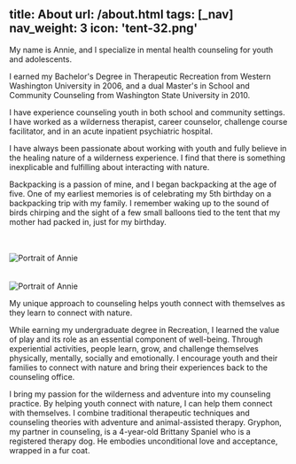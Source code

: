 title: About
url: /about.html
tags: [_nav]
nav_weight: 3
icon: 'tent-32.png'
---
<div class="row-fluid">
    <div class="span8">
        <p class="lead">My name is Annie, and I specialize in mental health counseling for youth and adolescents.</p>
        <div class="row-fluid">
            <div class="span6">
                <p>I earned my Bachelor's Degree in Therapeutic Recreation from Western Washington University in 2006, and a dual Master's in School and Community Counseling from Washington State University in 2010.</p>
                <p>I have experience counseling youth in both school and community settings. I have worked as a wilderness therapist, career counselor, challenge course facilitator, and in an acute inpatient psychiatric hospital.</p>
            </div>
            <div class="span6">            
                <p>I have always been passionate about working with youth and fully believe in the healing nature of a wilderness experience.  I find that there is something inexplicable and fulfilling about interacting with nature.</p>
                <p>Backpacking is a passion of mine, and I began backpacking at the age of five.  One of my earliest memories is of celebrating my 5th birthday on a backpacking trip with my family.  I remember waking up to the sound of birds chirping and the sight of a few small balloons tied to the tent that my mother had packed in, just for my birthday.</p>
                <br>
                <br>
            </div>
        </div>
    </div>    
    <img class="span4 img-shadow" src="/img/annie.jpg" alt="Portrait of Annie">    
</div>
<br>
<br>
<div class="row-fluid">
    <img class="span4 img-shadow hidden-phone" src="/img/gryphon.jpg" alt="Portrait of Annie">
    <div class="span8">
        <p class="lead">My unique approach to counseling helps youth connect with themselves as they learn to connect with nature.</p>
        <div class="row-fluid">
            <div class="span6">
                <p>While earning my undergraduate degree in Recreation, I learned the value of play and its role as an essential component of well-being. Through experiential activities, people learn, grow, and challenge themselves physically, mentally, socially and emotionally.  I encourage youth and their families to connect with nature and bring their experiences back to the counseling office.</p>
            </div>
            <div class="span6">
                <p>I bring my passion for the wilderness and adventure into my counseling practice.  By helping youth connect with nature, I can help them connect with themselves.  I combine traditional therapeutic techniques and counseling theories with adventure and animal-assisted therapy.  Gryphon, my partner in counseling, is a 4-year-old Brittany Spaniel who is a registered therapy dog.  He embodies unconditional love and acceptance, wrapped in a fur coat.</p>
            </div>
        </div>
    </div>
</div>
